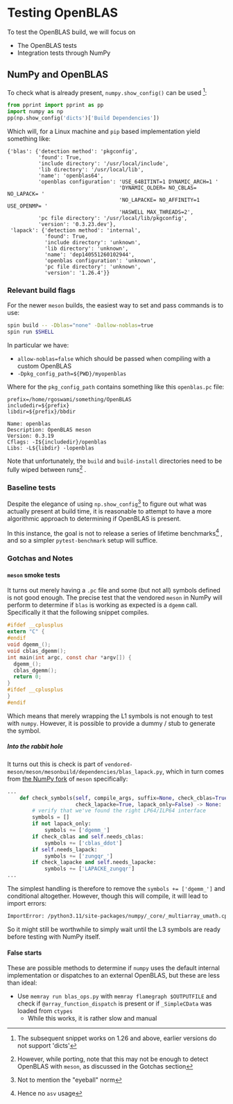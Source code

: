 # Testing OpenBLAS

To test the OpenBLAS build, we will focus on

- The OpenBLAS tests
- Integration tests through NumPy

## NumPy and OpenBLAS

To check what is already present, `numpy.show_config()` can be used [^1]:

```python
from pprint import pprint as pp
import numpy as np
pp(np.show_config('dicts')['Build Dependencies'])
```

Which will, for a Linux machine and `pip` based implementation yield something
like:

    {'blas': {'detection method': 'pkgconfig',
              'found': True,
              'include directory': '/usr/local/include',
              'lib directory': '/usr/local/lib',
              'name': 'openblas64',
              'openblas configuration': 'USE_64BITINT=1 DYNAMIC_ARCH=1 '
                                        'DYNAMIC_OLDER= NO_CBLAS= NO_LAPACK= '
                                        'NO_LAPACKE= NO_AFFINITY=1 USE_OPENMP= '
                                        'HASWELL MAX_THREADS=2',
              'pc file directory': '/usr/local/lib/pkgconfig',
              'version': '0.3.23.dev'},
     'lapack': {'detection method': 'internal',
                'found': True,
                'include directory': 'unknown',
                'lib directory': 'unknown',
                'name': 'dep140551260102944',
                'openblas configuration': 'unknown',
                'pc file directory': 'unknown',
                'version': '1.26.4'}}

### Relevant build flags

For the newer `meson` builds, the easiest way to set and pass commands is to
use:

```sh
spin build -- -Dblas="none" -Dallow-noblas=true
spin run $SHELL
```

In particular we have:

- `allow-noblas=false` which should be passed when compiling with a custom
  OpenBLAS
- `-Dpkg_config_path=${PWD}/myopenblas`

Where for the `pkg_config_path` contains something like this `openblas.pc` file:

    prefix=/home/rgoswami/something/OpenBLAS
    includedir=${prefix}
    libdir=${prefix}/bbdir

    Name: openblas
    Description: OpenBLAS meson
    Version: 0.3.19
    Cflags: -I${includedir}/openblas
    Libs: -L${libdir} -lopenblas

Note that unfortunately, the `build` and `build-install` directories need to be
fully wiped between runs[^2] .

### Baseline tests

Despite the elegance of using `np.show_config`[^3] to figure out what was
actually present at build time, it is reasonable to attempt to have a more
algorithmic approach to determining if OpenBLAS is present.

In this instance, the goal is not to release a series of lifetime benchmarks[^4]
, and so a simpler `pytest-benchmark` setup will suffice.

### Gotchas and Notes

#### `meson` smoke tests

It turns out merely having a `.pc` file and some (but not all) symbols defined
is not good enough. The precise test that the vendored `meson` in NumPy will
perform to determine if `blas` is working as expected is a `dgemm` call.
Specifically it that the following snippet compiles.

```c
#ifdef __cplusplus
extern "C" {
#endif
void dgemm_();
void cblas_dgemm();
int main(int argc, const char *argv[]) {
  dgemm_();
  cblas_dgemm();
  return 0;
}
#ifdef __cplusplus
}
#endif
```

Which means that merely wrapping the L1 symbols is not enough to test with
`numpy`. However, it is possible to provide a dummy / stub to generate the
symbol.

##### Into the rabbit hole

It turns out this is check is part of
`vendored-meson/meson/mesonbuild/dependencies/blas_lapack.py`, which in turn
comes from [the NumPy fork] of `meson` specifically:

```python
...
    def check_symbols(self, compile_args, suffix=None, check_cblas=True,
                      check_lapacke=True, lapack_only=False) -> None:
        # verify that we've found the right LP64/ILP64 interface
        symbols = []
        if not lapack_only:
            symbols += ['dgemm_']
        if check_cblas and self.needs_cblas:
            symbols += ['cblas_ddot']
        if self.needs_lapack:
            symbols += ['zungqr_']
        if check_lapacke and self.needs_lapacke:
            symbols += ['LAPACKE_zungqr']
...
```

The simplest handling is therefore to remove the `symbols += ['dgemm_']` and
conditional altogether. However, though this will compile, it will lead to
import errors:

```sh
ImportError: /python3.11/site-packages/numpy/_core/_multiarray_umath.cpython-311-x86_64-linux-gnu.so: undefined symbol: sgemm_small_kernel_b0_nn
```

So it might still be worthwhile to simply wait until the L3 symbols are ready
before testing with NumPy itself.

#### False starts

These are possible methods to determine if `numpy` uses the default internal
implementation or dispatches to an external OpenBLAS, but these are less than
ideal:

- Use `memray run blas_ops.py` with `memray flamegraph $OUTPUTFILE` and check if
  `@array_function_dispatch` is present or if `_SimpleCData` was loaded from
  `ctypes`
  - While this works, it is rather slow and manual

[^1]:
    The subsequent snippet works on 1.26 and above, earlier versions do not
    support 'dicts'

[^2]:
    However, while porting, note that this may not be enough to detect OpenBLAS
    with `meson`, as discussed in the Gotchas section

[^3]: Not to mention the "eyeball" norm
[^4]: Hence no `asv` usage

[the NumPy fork]:
  https://github.com/numpy/meson/blob/main-numpymeson/mesonbuild/dependencies/blas_lapack.py
